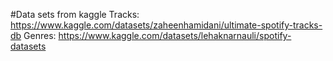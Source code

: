 #Data sets from kaggle
  Tracks: https://www.kaggle.com/datasets/zaheenhamidani/ultimate-spotify-tracks-db
  Genres: https://www.kaggle.com/datasets/lehaknarnauli/spotify-datasets

